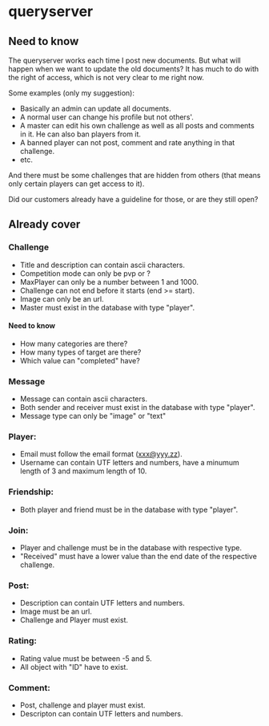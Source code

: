 # queryserver

## Need to know

The queryserver works each time I post new documents. But what will happen when we want to update the old 
documents? It has much to do with the right of access, which is not very clear to me right now.

Some examples (only my suggestion):

- Basically an admin can update all documents.
- A normal user can change his profile but not others'.
- A master can edit his own challenge as well as all posts and comments in it. He can also ban players from it.
- A banned player can not post, comment and rate anything in that challenge.
- etc.

And there must be some challenges that are hidden from others (that means only certain players can get access to it). 

Did our customers already have a guideline for those, or are they still open?


## Already cover

### Challenge
* Title and description can contain ascii characters.
* Competition mode can only be pvp or ?
* MaxPlayer can only be a number between 1 and 1000.
* Challenge can not end before it starts (end >= start).
* Image can only be an url.
* Master must exist in the database with type "player".

#### Need to know
* How many categories are there?
* How many types of target are there?
* Which value can "completed" have?

### Message
* Message can contain ascii characters.
* Both sender and receiver must exist in the database with type "player".
* Message type can only be "image" or "text"

### Player:
* Email must follow the email format (xxx@yyy.zz).
* Username can contain UTF letters and numbers, have a minumum length of 3 and maximum length of 10.

### Friendship:
* Both player and friend must be in the database with type "player".

### Join:
* Player and challenge must be in the database with respective type.
* "Received" must have a lower value than the end date of the respective challenge.

### Post:
* Description can contain UTF letters and numbers.
* Image must be an url.
* Challenge and Player must exist.

### Rating:
* Rating value must be between -5 and 5.
* All object with "ID" have to exist.

### Comment:
* Post, challenge and player must exist.
* Descripton can contain UTF letters and numbers.
